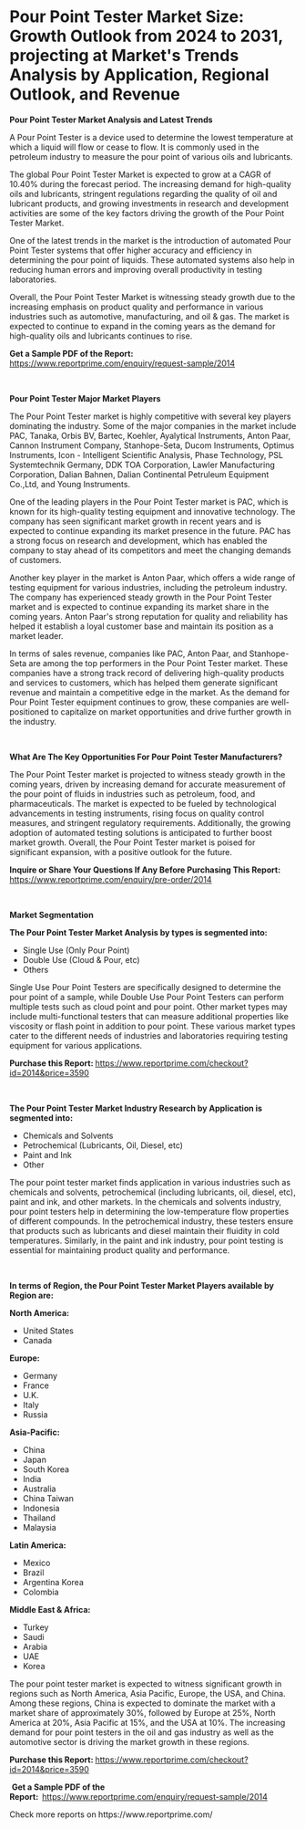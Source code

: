 <p><h1>Pour Point Tester Market Size: Growth Outlook from 2024 to 2031, projecting at Market's Trends Analysis by Application, Regional Outlook, and Revenue</h1></p><p><strong>Pour Point Tester Market Analysis and Latest Trends</strong></p>
<p><p>A Pour Point Tester is a device used to determine the lowest temperature at which a liquid will flow or cease to flow. It is commonly used in the petroleum industry to measure the pour point of various oils and lubricants.</p><p>The global Pour Point Tester Market is expected to grow at a CAGR of 10.40% during the forecast period. The increasing demand for high-quality oils and lubricants, stringent regulations regarding the quality of oil and lubricant products, and growing investments in research and development activities are some of the key factors driving the growth of the Pour Point Tester Market.</p><p>One of the latest trends in the market is the introduction of automated Pour Point Tester systems that offer higher accuracy and efficiency in determining the pour point of liquids. These automated systems also help in reducing human errors and improving overall productivity in testing laboratories.</p><p>Overall, the Pour Point Tester Market is witnessing steady growth due to the increasing emphasis on product quality and performance in various industries such as automotive, manufacturing, and oil & gas. The market is expected to continue to expand in the coming years as the demand for high-quality oils and lubricants continues to rise.</p></p>
<p><strong>Get a Sample PDF of the Report:&nbsp;</strong> <a href="https://www.reportprime.com/enquiry/request-sample/2014">https://www.reportprime.com/enquiry/request-sample/2014</a></p>
<p>&nbsp;</p>
<p><strong>Pour Point Tester Major Market Players</strong></p>
<p><p>The Pour Point Tester market is highly competitive with several key players dominating the industry. Some of the major companies in the market include PAC, Tanaka, Orbis BV, Bartec, Koehler, Ayalytical Instruments, Anton Paar, Cannon Instrument Company, Stanhope-Seta, Ducom Instruments, Optimus Instruments, Icon - Intelligent Scientific Analysis, Phase Technology, PSL Systemtechnik Germany, DDK TOA Corporation, Lawler Manufacturing Corporation, Dalian Bahnen, Dalian Continental Petruleum Equipment Co.,Ltd, and Young Instruments.</p><p>One of the leading players in the Pour Point Tester market is PAC, which is known for its high-quality testing equipment and innovative technology. The company has seen significant market growth in recent years and is expected to continue expanding its market presence in the future. PAC has a strong focus on research and development, which has enabled the company to stay ahead of its competitors and meet the changing demands of customers.</p><p>Another key player in the market is Anton Paar, which offers a wide range of testing equipment for various industries, including the petroleum industry. The company has experienced steady growth in the Pour Point Tester market and is expected to continue expanding its market share in the coming years. Anton Paar's strong reputation for quality and reliability has helped it establish a loyal customer base and maintain its position as a market leader.</p><p>In terms of sales revenue, companies like PAC, Anton Paar, and Stanhope-Seta are among the top performers in the Pour Point Tester market. These companies have a strong track record of delivering high-quality products and services to customers, which has helped them generate significant revenue and maintain a competitive edge in the market. As the demand for Pour Point Tester equipment continues to grow, these companies are well-positioned to capitalize on market opportunities and drive further growth in the industry.</p></p>
<p>&nbsp;</p>
<p><strong>What Are The Key Opportunities For Pour Point Tester Manufacturers?</strong></p>
<p><p>The Pour Point Tester market is projected to witness steady growth in the coming years, driven by increasing demand for accurate measurement of the pour point of fluids in industries such as petroleum, food, and pharmaceuticals. The market is expected to be fueled by technological advancements in testing instruments, rising focus on quality control measures, and stringent regulatory requirements. Additionally, the growing adoption of automated testing solutions is anticipated to further boost market growth. Overall, the Pour Point Tester market is poised for significant expansion, with a positive outlook for the future.</p></p>
<p><strong>Inquire or Share Your Questions If Any Before Purchasing This Report:</strong> <a href="https://www.reportprime.com/enquiry/pre-order/2014">https://www.reportprime.com/enquiry/pre-order/2014</a></p>
<p>&nbsp;</p>
<p><strong>Market Segmentation</strong></p>
<p><strong>The Pour Point Tester Market Analysis by types is segmented into:</strong></p>
<p><ul><li>Single Use (Only Pour Point)</li><li>Double Use (Cloud & Pour, etc)</li><li>Others</li></ul></p>
<p><p>Single Use Pour Point Testers are specifically designed to determine the pour point of a sample, while Double Use Pour Point Testers can perform multiple tests such as cloud point and pour point. Other market types may include multi-functional testers that can measure additional properties like viscosity or flash point in addition to pour point. These various market types cater to the different needs of industries and laboratories requiring testing equipment for various applications.</p></p>
<p><strong>Purchase this Report:&nbsp;</strong><a href="https://www.reportprime.com/checkout?id=2014&price=3590">https://www.reportprime.com/checkout?id=2014&price=3590</a></p>
<p>&nbsp;</p>
<p><strong>The Pour Point Tester Market Industry Research by Application is segmented into:</strong></p>
<p><ul><li>Chemicals and Solvents</li><li>Petrochemical (Lubricants, Oil, Diesel, etc)</li><li>Paint and Ink</li><li>Other</li></ul></p>
<p><p>The pour point tester market finds application in various industries such as chemicals and solvents, petrochemical (including lubricants, oil, diesel, etc), paint and ink, and other markets. In the chemicals and solvents industry, pour point testers help in determining the low-temperature flow properties of different compounds. In the petrochemical industry, these testers ensure that products such as lubricants and diesel maintain their fluidity in cold temperatures. Similarly, in the paint and ink industry, pour point testing is essential for maintaining product quality and performance.</p></p>
<p>&nbsp;</p>
<p><strong>In terms of Region, the Pour Point Tester Market Players available by Region are:</strong></p>
<p>
    <p> <strong> North America: </strong>
        <ul>
            <li>United States</li>
            <li>Canada</li>
        </ul>
        </p> 
    <p> <strong> Europe: </strong>
        <ul>
            <li>Germany</li>
            <li>France</li>
            <li>U.K.</li>
            <li>Italy</li>
            <li>Russia</li>
        </ul>
        </p> 
    <p> <strong> Asia-Pacific: </strong>
        <ul>
            <li>China</li>
            <li>Japan</li>
            <li>South Korea</li>
            <li>India</li>
            <li>Australia</li>
            <li>China Taiwan</li>
            <li>Indonesia</li>
            <li>Thailand</li>
            <li>Malaysia</li>
        </ul>
        </p> 
    <p> <strong> Latin America: </strong>
        <ul>
            <li>Mexico</li>
            <li>Brazil</li>
            <li>Argentina Korea</li>
            <li>Colombia</li>
        </ul>
        </p> 
    <p> <strong> Middle East & Africa: </strong>
        <ul>
            <li>Turkey</li>
            <li>Saudi</li>
            <li>Arabia</li>
            <li>UAE</li>
            <li>Korea</li>
        </ul>
    </p>
    </p>
<p><p>The pour point tester market is expected to witness significant growth in regions such as North America, Asia Pacific, Europe, the USA, and China. Among these regions, China is expected to dominate the market with a market share of approximately 30%, followed by Europe at 25%, North America at 20%, Asia Pacific at 15%, and the USA at 10%. The increasing demand for pour point testers in the oil and gas industry as well as the automotive sector is driving the market growth in these regions.</p></p>
<p><strong>Purchase this Report: </strong><a href="https://www.reportprime.com/checkout?id=2014&price=3590">https://www.reportprime.com/checkout?id=2014&price=3590</a></p>
<p>&nbsp;<strong>Get a Sample PDF of the Report:&nbsp;&nbsp;</strong><a href="https://www.reportprime.com/enquiry/request-sample/2014">https://www.reportprime.com/enquiry/request-sample/2014</a></p>
<p><strong></strong></p>
<p>Check more reports on https://www.reportprime.com/</p>
